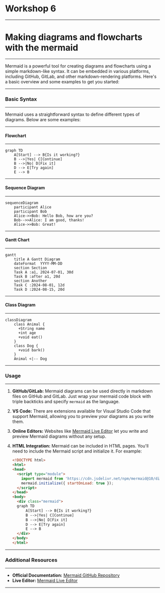 
# Workshop 6 
___________________________________

# Making diagrams and flowcharts with the mermaid 
___________________________________

Mermaid is a powerful tool for creating diagrams and flowcharts using a simple markdown-like syntax. It can be embedded in various platforms, including GitHub, GitLab, and other markdown-rendering platforms. Here's a basic overview and some examples to get you started:
___________________________________

### Basic Syntax
___________________________________

Mermaid uses a straightforward syntax to define different types of diagrams. Below are some examples:
___________________________________

#### Flowchart
___________________________________

```mermaid
graph TD
    A[Start] --> B{Is it working?}
    B -->|Yes| C[Continue]
    B -->|No| D[Fix it]
    D --> E[Try again]
    E --> B
```
___________________________________

#### Sequence Diagram
___________________________________

```mermaid
sequenceDiagram
    participant Alice
    participant Bob
    Alice->>Bob: Hello Bob, how are you?
    Bob-->>Alice: I am good, thanks!
    Alice->>Bob: Great!
```
___________________________________

#### Gantt Chart
___________________________________

```mermaid
gantt
    title A Gantt Diagram
    dateFormat  YYYY-MM-DD
    section Section
    Task A :a1, 2024-07-01, 30d
    Task B :after a1, 20d
    section Another
    Task C :2024-08-01, 12d
    Task D :2024-08-15, 20d
```
___________________________________

#### Class Diagram
___________________________________

```mermaid
classDiagram
    class Animal {
      +String name
      +int age
      +void eat()
    }
    class Dog {
      +void bark()
    }
    Animal <|-- Dog
```
___________________________________

### Usage
___________________________________

1. **GitHub/GitLab:** Mermaid diagrams can be used directly in markdown files on GitHub and GitLab. Just wrap your mermaid code block with triple backticks and specify `mermaid` as the language.
   
2. **VS Code:** There are extensions available for Visual Studio Code that support Mermaid, allowing you to preview your diagrams as you write them.

3. **Online Editors:** Websites like [Mermaid Live Editor](https://mermaid-js.github.io/mermaid-live-editor/) let you write and preview Mermaid diagrams without any setup.

4. **HTML Integration:** Mermaid can be included in HTML pages. You'll need to include the Mermaid script and initialize it. For example:

    ```html
    <!DOCTYPE html>
    <html>
    <head>
      <script type="module">
        import mermaid from 'https://cdn.jsdelivr.net/npm/mermaid@10/dist/mermaid.esm.min.mjs';
        mermaid.initialize({ startOnLoad: true });
      </script>
    </head>
    <body>
      <div class="mermaid">
      graph TD
          A[Start] --> B{Is it working?}
          B -->|Yes| C[Continue]
          B -->|No| D[Fix it]
          D --> E[Try again]
          E --> B
      </div>
    </body>
    </html>
    ```
___________________________________

### Additional Resources
___________________________________

- **Official Documentation:** [Mermaid GitHub Repository](https://github.com/mermaid-js/mermaid)
- **Live Editor:** [Mermaid Live Editor](https://mermaid-js.github.io/mermaid-live-editor/)
___________________________________
